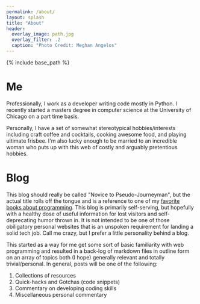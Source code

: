 ```yaml
---
permalink: /about/
layout: splash
title: "About"
header:
  overlay_image: path.jpg
  overlay_filter: .2
  caption: "Photo Credit: Meghan Angelos"
---
```


{% include base_path %}

# Me
Professionally, I work as a developer writing code mostly in Python. 
I recently started a masters degree in computer science at the 
University of Chicago on a part time basis.

Personally, I have a set of somewhat stereotypical hobbies/interests including 
craft coffee and cocktails, cooking awesome food, and playing ultimate frisbee. 
I'm also lucky enough to be married to an incredible woman who puts up with 
this web of costly and arguably pretentious hobbies.

# Blog
This blog should really be called "Novice to Pseudo-Journeyman", but the actual 
title rolls off the tongue  and is a reference to one of my [favorite 
books about programming](https://en.wikipedia.org/wiki/The_Pragmatic_Programmer). 
This blog is primarily self-serving, but hopefully with a healthy dose of useful 
information for lost visitors and self-deprecating humor thrown in. It is not 
intended to be one of those obiligatory personal websites that is an unspoken 
requirement for landing a solid tech job. Call me crazy, but I prefer a little 
personality behind a blog. 

This started as a way for me get some sort of basic familiarity with web 
programming and resulted in a back-log of markdown files in outline form on an 
array of topics both (I hope) generally relevant and totally trivial/personal. 
In general, posts will be one of the following: 

1. Collections of resources
2. Quick-hacks and Gotchas (code snippets)
3. Commentary on developing coding skills
4. Miscellaneous personal commentary
